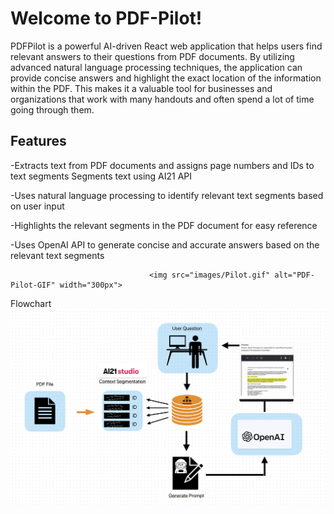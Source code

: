 # Welcome to PDF-Pilot!

PDFPilot is a powerful AI-driven React web application that helps users find relevant answers to their questions from PDF documents. By utilizing advanced natural language processing techniques, the application can provide concise answers and highlight the exact location of the information within the PDF. This makes it a valuable tool for businesses and organizations that work with many handouts and often spend a lot of time going through them.


## Features

-Extracts text from PDF documents and assigns page numbers and IDs to text segments
Segments text using AI21 API

-Uses natural language processing to identify relevant text segments based on user input

-Highlights the relevant segments in the PDF document for easy reference

-Uses OpenAI API to generate concise and accurate answers based on the relevant text segments



                                   <img src="images/Pilot.gif" alt="PDF-Pilot-GIF" width="300px">



Flowchart
<img src="images/Flowchart.png" alt="Flowchart" width="600px">


                                                            
